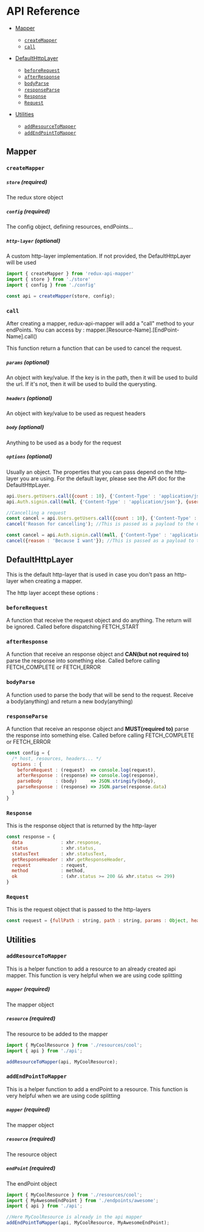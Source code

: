 # API Reference

- [Mapper](#mapper)
  - [`createMapper`](#createMapper)
  - [`call`](#call)
  
- [DefaultHttpLayer](#defaultHttpLayer)
  - [`beforeRequest`](#beforeRequest)
  - [`afterResponse`](#afterResponse)
  - [`bodyParse`](#bodyParse)
  - [`responseParse`](#responseParse)
  - [`Response`](#response)
  - [`Request`](#request)   
          
- [Utilities](#utilities)
  - [`addResourceToMapper`](#addResourceToMapper)
  - [`addEndPointToMapper`](#addEndPointToMapper)


## Mapper

### `createMapper`
##### `store` (required)
The redux store object

##### `config` (required)
The config object, defining resources, endPoints...

##### `http-layer` (optional)
A custom http-layer implementation. If not provided, the DefaultHttpLayer will be used

```js
import { createMapper } from 'redux-api-mapper'
import { store } from './store'
import { config } from './config'

const api = createMapper(store, config);
```

### `call`
After creating a mapper, redux-api-mapper will add a "call" method to your endPoints. You can access by : mapper.[Resource-Name].[EndPoint-Name].call()

This function return a function that can be used to cancel the request.

##### `params` (optional)
An object with key/value. If the key is in the path, then it will be used to build the url. If it's not, then it will be used to build the querysting.

##### `headers` (optional)
An object with key/value to be used as request headers

##### `body` (optional)
Anything to be used as a body for the request

##### `options` (optional)
Usually an object. The properties that you can pass depend on the http-layer you are using. For the default layer, please see the API doc for the DefaultHttpLayer.

```js
api.Users.getUsers.call({count : 10}, {'Content-Type' : 'application/json'});
api.Auth.signin.call(null, {'Content-Type' : 'application/json'}, {username : 'blabla', password : 'blablum'});

//Cancelling a request
const cancel = api.Users.getUsers.call({count : 10}, {'Content-Type' : 'application/json'});
cancel('Reason for cancelling'); //This is passed as a payload to the CANCELLED action

const cancel = api.Auth.signin.call(null, {'Content-Type' : 'application/json'}, {username : 'blabla', password : 'blablum'});
cancel({reason : 'Because I want'}); //This is passed as a payload to the CANCELLED action

```

## DefaultHttpLayer
This is the default http-layer that is used in case you don't pass an http-layer when creating a mapper.

The http layer accept these options :

### `beforeRequest`
A function that receive the request object and do anything. The return will be ignored. Called before dispatching FETCH_START

### `afterResponse`
A function that receive an response object and <b>CAN(but not required to)</b> parse the response into something else. Called before calling FETCH_COMPLETE or FETCH_ERROR

### `bodyParse`
A function used to parse the body that will be send to the request. Receive a body(anything) and return a new body(anything)

### `responseParse`
A function that receive an response object and <b>MUST(required to)</b> parse the response into something else. Called before calling FETCH_COMPLETE or FETCH_ERROR

```js
const config = {
  /* host, resources, headers... */
  options : {
    beforeRequest : (request)  => console.log(request),
    afterResponse : (response) => console.log(response),
    parseBody     : (body)     => JSON.stringify(body),
    parseResponse : (response) => JSON.parse(response.data)
  }
}
```

### `Response`
This is the response object that is returned by the http-layer

```js
const response = {
  data              : xhr.response,
  status            : xhr.status,
  statusText        : xhr.statusText,
  getResponseHeader : xhr.getResponseHeader,
  request           : request,
  method            : method,
  ok                : (xhr.status >= 200 && xhr.status <= 299)
}
```

### `Request`
This is the request object that is passed to the http-layers

```js
const request = {fullPath : string, path : string, params : Object, headers : Object, body : any, options : any};
```

## Utilities

### `addResourceToMapper`
This is a helper function to add a resource to an already created api mapper. This function is very helpful when we are using code splitting

##### `mapper` (required)
The mapper object

##### `resource` (required)
The resource to be added to the mapper

```js
import { MyCoolResource } from './resources/cool';
import { api } from './api';

addResourceToMapper(api, MyCoolResource);
```

### `addEndPointToMapper`
This is a helper function to add a endPoint to a resource. This function is very helpful when we are using code splitting


##### `mapper` (required)
The mapper object

##### `resource` (required)
The resource object

##### `endPoint` (required)
The endPoint object

```js
import { MyCoolResource } from './resources/cool';
import { MyAwesomeEndPoint } from './endpoints/awesome';
import { api } from './api';

//Here MyCoolResource is already in the api mapper
addEndPointToMapper(api, MyCoolResource, MyAwesomeEndPoint);
```
